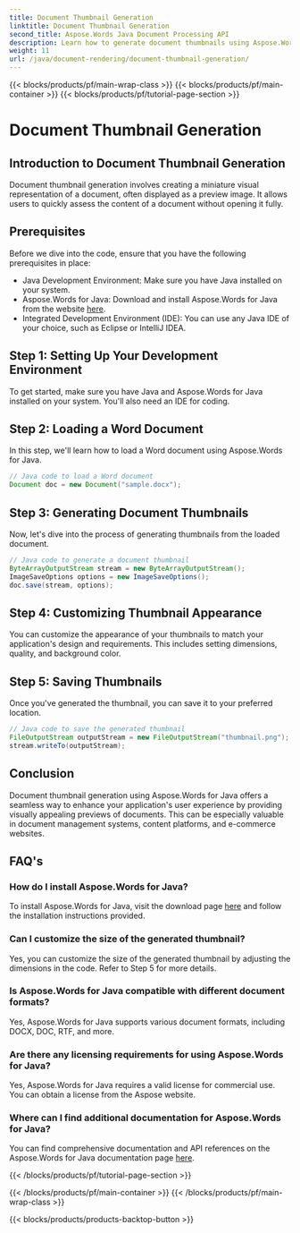 ```yaml
---
title: Document Thumbnail Generation
linktitle: Document Thumbnail Generation
second_title: Aspose.Words Java Document Processing API
description: Learn how to generate document thumbnails using Aspose.Words for Java. Enhance user experiences with visual previews.
weight: 11
url: /java/document-rendering/document-thumbnail-generation/
---
```


{{< blocks/products/pf/main-wrap-class >}}
{{< blocks/products/pf/main-container >}}
{{< blocks/products/pf/tutorial-page-section >}}

# Document Thumbnail Generation


## Introduction to Document Thumbnail Generation

Document thumbnail generation involves creating a miniature visual representation of a document, often displayed as a preview image. It allows users to quickly assess the content of a document without opening it fully.

## Prerequisites

Before we dive into the code, ensure that you have the following prerequisites in place:

- Java Development Environment: Make sure you have Java installed on your system.
- Aspose.Words for Java: Download and install Aspose.Words for Java from the website [here](https://releases.aspose.com/words/java/).
- Integrated Development Environment (IDE): You can use any Java IDE of your choice, such as Eclipse or IntelliJ IDEA.

## Step 1: Setting Up Your Development Environment

To get started, make sure you have Java and Aspose.Words for Java installed on your system. You'll also need an IDE for coding.

## Step 2: Loading a Word Document

In this step, we'll learn how to load a Word document using Aspose.Words for Java.

```java
// Java code to load a Word document
Document doc = new Document("sample.docx");
```

## Step 3: Generating Document Thumbnails

Now, let's dive into the process of generating thumbnails from the loaded document.

```java
// Java code to generate a document thumbnail
ByteArrayOutputStream stream = new ByteArrayOutputStream();
ImageSaveOptions options = new ImageSaveOptions();
doc.save(stream, options);
```

## Step 4: Customizing Thumbnail Appearance

You can customize the appearance of your thumbnails to match your application's design and requirements. This includes setting dimensions, quality, and background color.

## Step 5: Saving Thumbnails

Once you've generated the thumbnail, you can save it to your preferred location.

```java
// Java code to save the generated thumbnail
FileOutputStream outputStream = new FileOutputStream("thumbnail.png");
stream.writeTo(outputStream);
```

## Conclusion

Document thumbnail generation using Aspose.Words for Java offers a seamless way to enhance your application's user experience by providing visually appealing previews of documents. This can be especially valuable in document management systems, content platforms, and e-commerce websites.

## FAQ's

### How do I install Aspose.Words for Java?

To install Aspose.Words for Java, visit the download page [here](https://releases.aspose.com/words/java/) and follow the installation instructions provided.

### Can I customize the size of the generated thumbnail?

Yes, you can customize the size of the generated thumbnail by adjusting the dimensions in the code. Refer to Step 5 for more details.

### Is Aspose.Words for Java compatible with different document formats?

Yes, Aspose.Words for Java supports various document formats, including DOCX, DOC, RTF, and more.

### Are there any licensing requirements for using Aspose.Words for Java?

Yes, Aspose.Words for Java requires a valid license for commercial use. You can obtain a license from the Aspose website.

### Where can I find additional documentation for Aspose.Words for Java?

You can find comprehensive documentation and API references on the Aspose.Words for Java documentation page [here](https://reference.aspose.com/words/java/).

{{< /blocks/products/pf/tutorial-page-section >}}

{{< /blocks/products/pf/main-container >}}
{{< /blocks/products/pf/main-wrap-class >}}

{{< blocks/products/products-backtop-button >}}
